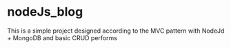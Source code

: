 # nodeJs_blog
This is a simple project designed according to the MVC pattern with NodeJd + MongoDB and basic CRUD performs
